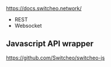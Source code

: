 https://docs.switcheo.network/

- REST
- Websocket

## Javascript API wrapper

https://github.com/Switcheo/switcheo-js